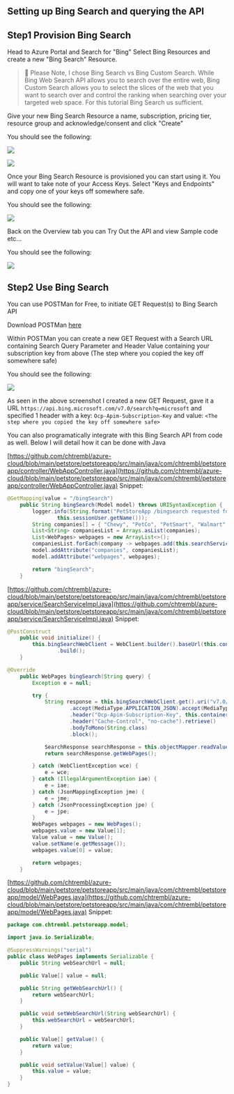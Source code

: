 ## Setting up Bing Search and querying the API ##

## Step1 Provision Bing Search ##

Head to Azure Portal and Search for "Bing" Select Bing Resources and create a new "Bing Search" Resource.

> 📝 Please Note, I chose Bing Search vs Bing Custom Search. While Bing Web Search API allows you to search over the entire web, Bing Custom Search allows you to select the slices of the web that you want to search over and control the ranking when searching over your targeted web space. For this tutorial Bing Search us sufficient.

Give your new Bing Search Resource a name, subscription, pricing tier, resource group and acknowledge/consent and click "Create"

You should see the following:

![](images/1.png)

![](images/2.png)

Once your Bing Search Resource is provisioned you can start using it. You will want to take note of your Access Keys. Select "Keys and Endpoints" and copy one of your keys off somewhere safe.

You should see the following:

![](images/3.png)

Back on the Overview tab you can Try Out the API and view Sample code etc...

You should see the following:

![](images/4.png)

## Step2 Use Bing Search ##

You can use POSTMan for Free, to initiate GET Request(s) to Bing Search API

Download POSTMan [here](https://www.postman.com/)

Within POSTMan you can create a new GET Request with a Search URL containing Search Query Parameter and Header Value containing your subscription key from above (The step where you copied the key off somewhere safe)

You should see the following:

![](images/5.png)

As seen in the above screenshot I created a new GET Request, gave it a URL ```https://api.bing.microsoft.com/v7.0/search?q=microsoft``` and specified 1 header with a key: ```Ocp-Apim-Subscription-Key``` and value: ```<The step where you copied the key off somewhere safe>```

You can also programatically integrate with this Bing Search API from code as well. Below I will detail how it can be done with Java

[https://github.com/chtrembl/azure-cloud/blob/main/petstore/petstoreapp/src/main/java/com/chtrembl/petstoreapp/controller/WebAppController.java](https://github.com/chtrembl/azure-cloud/blob/main/petstore/petstoreapp/src/main/java/com/chtrembl/petstoreapp/controller/WebAppController.java) Snippet:

```java
@GetMapping(value = "/bingSearch")
	public String bingSearch(Model model) throws URISyntaxException {
		logger.info(String.format("PetStoreApp /bingsearch requested for %s, routing to bingSearch view...",
				this.sessionUser.getName()));
		String companies[] = { "Chewy", "PetCo", "PetSmart", "Walmart" };
		List<String> companiesList = Arrays.asList(companies);
		List<WebPages> webpages = new ArrayList<>();
		companiesList.forEach(company -> webpages.add(this.searchService.bingSearch(company)));
		model.addAttribute("companies", companiesList);
		model.addAttribute("webpages", webpages);

		return "bingSearch";
	}
```
[https://github.com/chtrembl/azure-cloud/blob/main/petstore/petstoreapp/src/main/java/com/chtrembl/petstoreapp/service/SearchServiceImpl.java](https://github.com/chtrembl/azure-cloud/blob/main/petstore/petstoreapp/src/main/java/com/chtrembl/petstoreapp/service/SearchServiceImpl.java) Snippet:

```java
@PostConstruct
	public void initialize() {
		this.bingSearchWebClient = WebClient.builder().baseUrl(this.containerEnvironment.getBingSearchURL())
				.build();
	}

@Override
	public WebPages bingSearch(String query) {
		Exception e = null;

		try {
			String response = this.bingSearchWebClient.get().uri("v7.0/search?q=" + query)
					.accept(MediaType.APPLICATION_JSON).accept(MediaType.APPLICATION_JSON)
					.header("Ocp-Apim-Subscription-Key", this.containerEnvironment.getBingSearchSubscriptionKey())
					.header("Cache-Control", "no-cache").retrieve()
                    .bodyToMono(String.class)
                    .block();

			SearchResponse searchResponse = this.objectMapper.readValue(response, SearchResponse.class);
			return searchResponse.getWebPages();

		} catch (WebClientException wce) {
			e = wce;
		} catch (IllegalArgumentException iae) {
			e = iae;
		} catch (JsonMappingException jme) {
			e = jme;
		} catch (JsonProcessingException jpe) {
			e = jpe;
		}
		WebPages webpages = new WebPages();
		webpages.value = new Value[1];
		Value value = new Value();
		value.setName(e.getMessage());
		webpages.value[0] = value;

		return webpages;
	}
```

[https://github.com/chtrembl/azure-cloud/blob/main/petstore/petstoreapp/src/main/java/com/chtrembl/petstoreapp/model/WebPages.java](https://github.com/chtrembl/azure-cloud/blob/main/petstore/petstoreapp/src/main/java/com/chtrembl/petstoreapp/model/WebPages.java) Snippet:

```java
package com.chtrembl.petstoreapp.model;

import java.io.Serializable;

@SuppressWarnings("serial")
public class WebPages implements Serializable {
	public String webSearchUrl = null;

	public Value[] value = null;

	public String getWebSearchUrl() {
		return webSearchUrl;
	}

	public void setWebSearchUrl(String webSearchUrl) {
		this.webSearchUrl = webSearchUrl;
	}

	public Value[] getValue() {
		return value;
	}

	public void setValue(Value[] value) {
		this.value = value;
	}
}
```